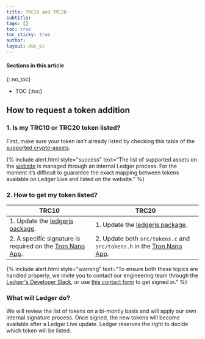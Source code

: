 ```yaml
---
title: TRC10 and TRC20
subtitle:
tags: []
toc: true
toc_sticky: true
author:
layout: doc_et
---
```


#### Sections in this article
{:.no_toc}
* TOC
{:toc}

## How to request a token addition

### 1. Is my TRC10 or TRC20 token listed?

First, make sure your token isn’t already listed by checking this table of the [supported crypto-assets](https://github.com/LedgerHQ/ledger-live-desktop/blob/develop/cryptoassets.md).

<!--  -->
{% include alert.html style="success" text="The list of supported assets on the <a href='https://www.ledger.com/supported-crypto-assets/'>website</a> is managed through an internal Ledger process. For the moment it’s difficult to guarantee the exact mapping between tokens available on Ledger Live and listed on the website." %}
<!--  -->

### 2. How to get my token listed?


|     TRC10       |     TRC20     |
|-----------------|---------------|
| 1. Update the [ledgerjs package](https://github.com/LedgerHQ/ledgerjs/blob/master/packages/cryptoassets/data/trc10.js).| 1. Update the [ledgerjs package](https://github.com/LedgerHQ/ledgerjs/blob/master/packages/cryptoassets/data/trc20.js).|
| 2. A specific signature is required on the [Tron Nano App](https://github.com/LedgerHQ/app-tron). | 2. Update both `src/tokens.c` and `src/tokens.h` in the [Tron Nano App](https://github.com/LedgerHQ/app-tron). |

<!--  -->
{% include alert.html style="warning" text="To ensure both these topics are handled properly, we invite you to contact our engineering team through the <a href='https://ledger-dev.slack.com'>Ledger's Developer Slack</a>, or use <a href='https://developers.ledger.com/contact/'>this contact form</a> to get signed in." %}
<!--  -->

### What will Ledger do?

We will review the list of tokens on a bi-montly basis and will apply our own internal signature process. Once signed, the new tokens will become available after a Ledger Live update. Ledger reserves the right to decide which token will be listed.

